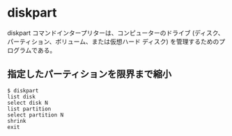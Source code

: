 # diskpart
diskpart コマンドインタープリターは、コンピューターのドライブ (ディスク、パーティション、ボリューム、または仮想ハード ディスク) を管理するためのプログラムである。

## 指定したパーティションを限界まで縮小

    $ diskpart
    list disk
    select disk N
    list partition
    select partition N
    shrink
    exit
